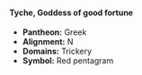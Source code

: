 #### Tyche, Goddess of good fortune
- **Pantheon:** Greek
- **Alignment:** N
- **Domains:** Trickery
- **Symbol:** Red pentagram